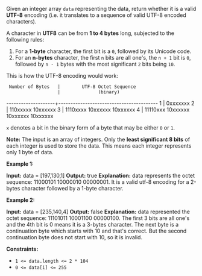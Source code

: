 Given an integer array `data` representing the data, return whether it is a valid **UTF-8** encoding (i.e. it translates to a sequence of valid UTF-8 encoded characters).

A character in **UTF8** can be from **1 to 4 bytes** long, subjected to the following rules:

1.  For a **1-byte** character, the first bit is a `0`, followed by its Unicode code.
2.  For an **n-bytes** character, the first `n` bits are all one's, the `n + 1` bit is `0`, followed by `n - 1` bytes with the most significant `2` bits being `10`.

This is how the UTF-8 encoding would work:

     Number of Bytes   |        UTF-8 Octet Sequence
                       |              (binary)
   --------------------+-----------------------------------------
            1          |   0xxxxxxx
            2          |   110xxxxx 10xxxxxx
            3          |   1110xxxx 10xxxxxx 10xxxxxx
            4          |   11110xxx 10xxxxxx 10xxxxxx 10xxxxxx

`x` denotes a bit in the binary form of a byte that may be either `0` or `1`.

**Note:** The input is an array of integers. Only the **least significant 8 bits** of each integer is used to store the data. This means each integer represents only 1 byte of data.

**Example 1:**

**Input:** data = \[197,130,1\]
**Output:** true
**Explanation:** data represents the octet sequence: 11000101 10000010 00000001.
It is a valid utf-8 encoding for a 2-bytes character followed by a 1-byte character.

**Example 2:**

**Input:** data = \[235,140,4\]
**Output:** false
**Explanation:** data represented the octet sequence: 11101011 10001100 00000100.
The first 3 bits are all one's and the 4th bit is 0 means it is a 3-bytes character.
The next byte is a continuation byte which starts with 10 and that's correct.
But the second continuation byte does not start with 10, so it is invalid.

**Constraints:**

*   `1 <= data.length <= 2 * 104`
*   `0 <= data[i] <= 255`